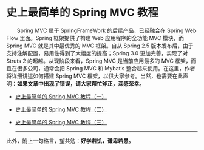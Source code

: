 # 史上最简单的 Spring MVC 教程


　　Spring MVC 属于 SpringFrameWork 的后续产品，已经融合在 Spring Web Flow 里面。Spring 框架提供了构建 Web 应用程序的全功能 MVC 模块，而 Spring MVC 就是其中最优秀的 MVC 框架。自从 Spring 2.5 版本发布后，由于支持注解配置，易用性得到了大幅度的提高；Spring 3.0 更加完善，实现了对 Struts 2 的超越。从现阶段来看，Spring MVC 是当前应用最多的 MVC 框架，而且在很多公司，通常会把 Spring MVC 和 Mybatis 整合起来使用。在这里，作者将详细讲述如何搭建 Spring MVC 框架，以供大家参考。当然，也需要在此声明：**如果文章中出现了错误，请大家帮忙斧正，深感荣幸。**
  
- [史上最简单的 Spring MVC 教程（一）](https://github.com/guobinhit/springmvc-tutorial/blob/master/buildspringmvc.md)
- [史上最简单的 Spring MVC 教程（二）](https://github.com/guobinhit/springmvc-tutorial/blob/master/handlermapping.md)
- [史上最简单的 Spring MVC 教程（三）](https://github.com/guobinhit/springmvc-tutorial/blob/master/controller.md)
  
  ----------
此外，附上一句格言，望共勉：**好学若饥，谦卑若愚。**
